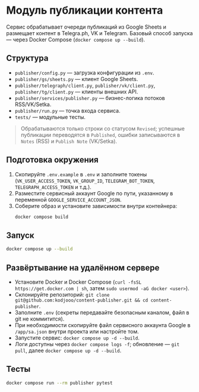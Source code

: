 # Модуль публикации контента

Сервис обрабатывает очереди публикаций из Google Sheets и размещает контент в Telegra.ph, VK и Telegram. Базовый способ запуска — через Docker Compose (`docker compose up --build`).

## Структура
- `publisher/config.py` — загрузка конфигурации из `.env`.
- `publisher/gs/sheets.py` — клиент Google Sheets.
- `publisher/telegraph/client.py`, `publisher/vk/client.py`, `publisher/tg/client.py` — клиенты внешних API.
- `publisher/services/publisher.py` — бизнес-логика потоков RSS/VK/Setka.
- `publisher/run.py` — точка входа сервиса.
- `tests/` — модульные тесты.

> Обрабатываются только строки со статусом `Revised`; успешные публикации переводятся в `Published`, ошибки записываются в `Notes` (RSS) и `Publish Note` (VK/Setka).

## Подготовка окружения
1. Скопируйте `.env.example` в `.env` и заполните токены (`VK_USER_ACCESS_TOKEN`, `VK_GROUP_ID`, `TELEGRAM_BOT_TOKEN`, `TELEGRAPH_ACCESS_TOKEN` и т.д.).
2. Разместите сервисный аккаунт Google по пути, указанному в переменной `GOOGLE_SERVICE_ACCOUNT_JSON`.
3. Соберите образ и установите зависимости внутри контейнера:
   ```bash
   docker compose build
   ```

## Запуск
```bash
docker compose up --build
```

## Развёртывание на удалённом сервере
- Установите Docker и Docker Compose (`curl -fsSL https://get.docker.com | sh`, затем `sudo usermod -aG docker <user>`).
- Склонируйте репозиторий: `git clone git@github.com:kodjooo/content-publisher.git && cd content-publisher`.
- Заполните `.env` (секреты передавайте безопасным каналом, файл в git не коммитится).
- При необходимости скопируйте файл сервисного аккаунта Google в `/app/sa.json` внутри проекта или настройте том.
- Запустите сервис: `docker compose up -d --build`.
- Логи доступны через `docker compose logs -f`; обновление — `git pull`, далее `docker compose up -d --build`.

## Тесты
```bash
docker compose run --rm publisher pytest
```

